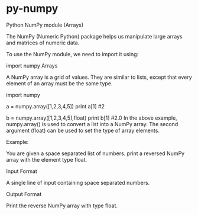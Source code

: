 # py-numpy
Python NumPy module (Arrays)

The NumPy (Numeric Python) package helps us manipulate large arrays and matrices of numeric data.

To use the NumPy module, we need to import it using:

import numpy
Arrays

A NumPy array is a grid of values. They are similar to lists, except that every element of an array must be the same type.

import numpy

a = numpy.array([1,2,3,4,5])
print a[1]          #2

b = numpy.array([1,2,3,4,5],float)
print b[1]          #2.0
In the above example, numpy.array() is used to convert a list into a NumPy array. The second argument (float) can be used to set the type of array elements.

Example:

You are given a space separated list of numbers. 
print a reversed NumPy array with the element type float.

Input Format

A single line of input containing space separated numbers.

Output Format

Print the reverse NumPy array with type float.
